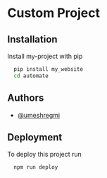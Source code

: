
# Custom Project






## Installation

Install my-project with pip

```bash
  pip install my_website
  cd automate
```
    
## Authors

- [@umeshregmi](https://github.com/umeshregmi/)




## Deployment

To deploy this project run

```bash
  npm run deploy
```

